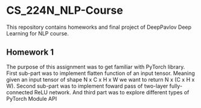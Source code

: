 # CS_224N_NLP-Course

This repository contains homeworks and final project of DeepPavlov Deep Learning for NLP course.

## Homework 1
The purpose of this assignment was to get familiar with PyTorch library. First sub-part was to implement flatten function of an input tensor. Meaning given an input tensor of shape N x C x H x W we want to return N x (C x H x W). Second sub-part was to implement foward pass of two-layer fully-connected ReLU network. And third part was to explore different types of PyTorch Module API
